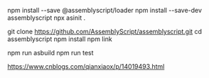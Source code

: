 npm install --save @assemblyscript/loader
npm install --save-dev assemblyscript
npx asinit .


git clone https://github.com/AssemblyScript/assemblyscript.git
cd assemblyscript
npm install
npm link

npm run asbuild
npm run test

https://www.cnblogs.com/qianxiaox/p/14019493.html